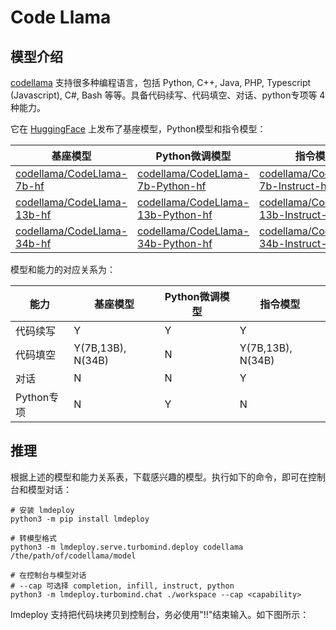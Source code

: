 # Code Llama

## 模型介绍

[codellama](https://github.com/facebookresearch/codellama) 支持很多种编程语言，包括 Python, C++, Java, PHP, Typescript (Javascript), C#, Bash 等等。具备代码续写、代码填空、对话、python专项等 4 种能力。

它在 [HuggingFace](https://huggingface.co/codellama) 上发布了基座模型，Python模型和指令模型：

| 基座模型                                                                        | Python微调模型                                                                                | 指令模型                                                                                          |
| ------------------------------------------------------------------------------- | --------------------------------------------------------------------------------------------- | ------------------------------------------------------------------------------------------------- |
| [codellama/CodeLlama-7b-hf](https://huggingface.co/codellama/CodeLlama-7b-hf)   | [codellama/CodeLlama-7b-Python-hf](https://huggingface.co/codellama/CodeLlama-7b-Python-hf)   | [codellama/CodeLlama-7b-Instruct-hf](https://huggingface.co/codellama/CodeLlama-7b-Instruct-hf)   |
| [codellama/CodeLlama-13b-hf](https://huggingface.co/codellama/CodeLlama-13b-hf) | [codellama/CodeLlama-13b-Python-hf](https://huggingface.co/codellama/CodeLlama-13b-Python-hf) | [codellama/CodeLlama-13b-Instruct-hf](https://huggingface.co/codellama/CodeLlama-13b-Instruct-hf) |
| [codellama/CodeLlama-34b-hf](https://huggingface.co/codellama/CodeLlama-34b-hf) | [codellama/CodeLlama-34b-Python-hf](https://huggingface.co/codellama/CodeLlama-34b-Python-hf) | [codellama/CodeLlama-34b-Instruct-hf](https://huggingface.co/codellama/CodeLlama-34b-Instruct-hf) |

模型和能力的对应关系为：

| 能力       | 基座模型          | Python微调模型 | 指令模型          |
| ---------- | ----------------- | -------------- | ----------------- |
| 代码续写   | Y                 | Y              | Y                 |
| 代码填空   | Y(7B,13B), N(34B) | N              | Y(7B,13B), N(34B) |
| 对话       | N                 | N              | Y                 |
| Python专项 | N                 | Y              | N                 |

## 推理

根据上述的模型和能力关系表，下载感兴趣的模型。执行如下的命令，即可在控制台和模型对话：

```shell
# 安装 lmdeploy
python3 -m pip install lmdeploy

# 转模型格式
python3 -m lmdeploy.serve.turbomind.deploy codellama /the/path/of/codellama/model

# 在控制台与模型对话
# --cap 可选择 completion, infill, instruct, python
python3 -m lmdeploy.turbomind.chat ./workspace --cap <capability>
```

lmdeploy 支持把代码块拷贝到控制台，务必使用"!!"结束输入。如下图所示：
